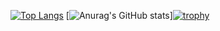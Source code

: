 [![Top Langs](https://github-readme-stats.vercel.app/api/top-langs/?username=thaya128&layout=compact&theme=onedark)](https://github.com/anuraghazra/github-readme-stats)
[![Anurag's GitHub stats](https://github-readme-stats.vercel.app/api?username=thaya128&theme=onedark&show_icons=ture)][![trophy](https://github-profile-trophy.vercel.app/?username=thaya128&theme=onedark&column=7
)](https://github.com/ryo-ma/github-profile-trophy)

<!--
**thaya128/thaya128** is a ✨ _special_ ✨ repository because its `README.md` (this file) appears on your GitHub profile.

Here are some ideas to get you started:

- 🔭 I’m currently working on ...
- 🌱 I’m currently learning ...
- 👯 I’m looking to collaborate on ...
- 🤔 I’m looking for help with ...
- 💬 Ask me about ...
- 📫 How to reach me: ...
- 😄 Pronouns: ...
- ⚡ Fun fact: ...
-->
